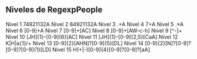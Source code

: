 ## Niveles de RegexpPeople


Nivel 1	74921132A
Nivel 2	84921132A
Nivel 3	.+A
Nivel 4	7+A
Nivel 5	.*A
Nivel 6	[0-9]+A
Nivel 7	[0-9]+[AC]
Nivel 8	[0-9]+[AW-c-h]
Nivel 9	[^-]+
Nivel 10	[JH]{1}-[0-9]{6}[AC]
Nivel 11	[JH]{1}-[0-9]{2,5}[CaA]
Nivel 12	K|H|a{1}/+
Nivel 13	[0-9]{2}[AHN]?[0-9]{5}[DL]
Nivel 14	[0-9]{2}[N]?[0-9]?[0-9]?[0-9]{1}[LD]
Nivel 15	H(\+|-)[0-9]{4}[0-9]?[0-9]?[aA]
